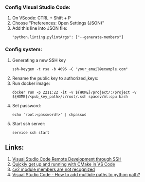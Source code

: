 ### Config Visual Studio Code:
1. On VScode: CTRL + Shift + P
1. Choose "Preferences: Open Settings (JSON)"
1. Add this line into JSON file:
    ```
    "python.linting.pylintArgs": ["--generate-members"]
    ```


### Config system:
1. Generating a new SSH key
    ```
    ssh-keygen -t rsa -b 4096 -C "your_email@example.com"
    ```
1. Rename the public key to authorized_keys:
1. Run docker image:
    ```
    docker run -p 2211:22 -it -v ${HOME}/project/:/project -v ${HOME}/<pub_key_path>/:/root/.ssh spacev/ml:cpu bash
    ```
1. Set password:
    ```
    echo 'root:<password!>' | chpasswd
    ```
1. Start ssh server:
    ```
    service ssh start
    ```


## Links:
1. [Visual Studio Code Remote Development through SSH](https://www.youtube.com/watch?v=lKXMyln_5q4)
1. [Quickly get up and running with CMake in VS Code](https://www.youtube.com/watch?v=9thQdjvVD9k)
1. [cv2 module members are not recognized](https://github.com/PyCQA/pylint/issues/2426)
1. [Visual Studio Code - How to add multiple paths to python path?](https://stackoverflow.com/questions/41471578/visual-studio-code-how-to-add-multiple-paths-to-python-path)
